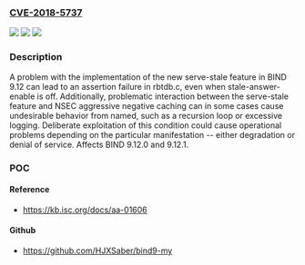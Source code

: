 ### [CVE-2018-5737](https://cve.mitre.org/cgi-bin/cvename.cgi?name=CVE-2018-5737)
![](https://img.shields.io/static/v1?label=Product&message=BIND%209&color=blue)
![](https://img.shields.io/static/v1?label=Version&message=9.12.0%20and%209.12.1%20&color=brightgreen)
![](https://img.shields.io/static/v1?label=Vulnerability&message=Servers%20running%20a%20vulnerable%20version%20of%20BIND%20(9.12.0%2C%209.12.1)%20which%20permit%20recursion%20to%20clients%20and%20which%20have%20the%20max-stale-ttl%20parameter%20set%20to%20a%20non-zero%20value%20are%20at%20risk.&color=brightgreen)

### Description

A problem with the implementation of the new serve-stale feature in BIND 9.12 can lead to an assertion failure in rbtdb.c, even when stale-answer-enable is off. Additionally, problematic interaction between the serve-stale feature and NSEC aggressive negative caching can in some cases cause undesirable behavior from named, such as a recursion loop or excessive logging. Deliberate exploitation of this condition could cause operational problems depending on the particular manifestation -- either degradation or denial of service. Affects BIND 9.12.0 and 9.12.1.

### POC

#### Reference
- https://kb.isc.org/docs/aa-01606

#### Github
- https://github.com/HJXSaber/bind9-my

